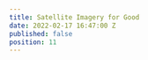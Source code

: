 ```yaml
---
title: Satellite Imagery for Good
date: 2022-02-17 16:47:00 Z
published: false
position: 11
---
```


